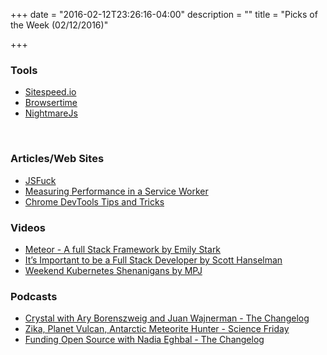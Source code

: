 +++
date = "2016-02-12T23:26:16-04:00"
description = ""
title = "Picks of the Week (02/12/2016)"

+++

<h3 id="tools:5c0c60eae75b15d32282fd4d863779ca">Tools</h3>

<ul>
<li><a href="https://www.sitespeed.io/">Sitespeed.io</a></li>
<li><a href="https://github.com/tobli/browsertime">Browsertime</a></li>
<li><a href="http://www.nightmarejs.org/">NightmareJs</a></li>
</ul>

<p><br /></p>

<h3 id="articles-web-sites:5c0c60eae75b15d32282fd4d863779ca">Articles/Web Sites</h3>

<ul>
<li><a href="http://www.jsfuck.com/">JSFuck</a></li>
<li><a href="https://developers.google.com/web/updates/2015/07/measuring-performance-in-a-service-worker">Measuring Performance in a Service Worker</a></li>
<li><a href="https://developer.chrome.com/devtools/docs/tips-and-tricks">Chrome DevTools Tips and Tricks</a>
<br /></li>
</ul>

<h3 id="videos:5c0c60eae75b15d32282fd4d863779ca">Videos</h3>

<ul>
<li><a href="https://www.youtube.com/watch?v=rQCbXNEot5s">Meteor - A full Stack Framework by Emily Stark</a></li>
<li><a href="https://www.youtube.com/watch?v=Bx17ywo-5nM">It&rsquo;s Important to be a Full Stack Developer by Scott Hanselman</a></li>
<li><a href="https://www.youtube.com/watch?v=NRrgtUJnkIo">Weekend Kubernetes Shenanigans by MPJ</a>
<br /></li>
</ul>

<h3 id="podcasts:5c0c60eae75b15d32282fd4d863779ca">Podcasts</h3>

<ul>
<li><a href="http://5by5.tv/changelog/192">Crystal with Ary Borenszweig and Juan Wajnerman - The Changelog</a></li>
<li><a href="http://www.sciencefriday.com/podcast/hr2-zika-planet-vulcan-antarctic-meteorite-hunter/">Zika, Planet Vulcan, Antarctic Meteorite Hunter - Science Friday</a></li>
<li><a href="http://5by5.tv/changelog/193">Funding Open Source with Nadia Eghbal - The Changelog</a></li>
</ul>
